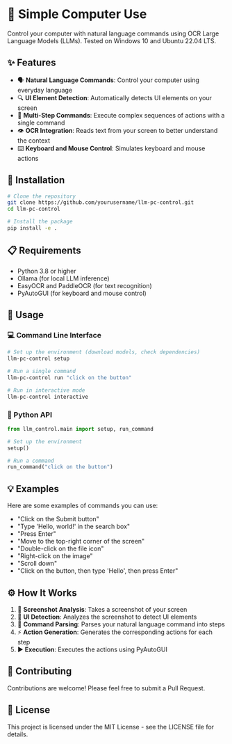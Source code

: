# 🤖 Simple Computer Use

Control your computer with natural language commands using OCR Large Language Models (LLMs). Tested on Windows 10 and Ubuntu 22.04 LTS.

## ✨ Features

- 🗣️ **Natural Language Commands**: Control your computer using everyday language
- 🔍 **UI Element Detection**: Automatically detects UI elements on your screen
- 📝 **Multi-Step Commands**: Execute complex sequences of actions with a single command
- 👁️ **OCR Integration**: Reads text from your screen to better understand the context
- ⌨️ **Keyboard and Mouse Control**: Simulates keyboard and mouse actions

## 🚀 Installation

```bash
# Clone the repository
git clone https://github.com/yourusername/llm-pc-control.git
cd llm-pc-control

# Install the package
pip install -e .
```

## 📋 Requirements

- Python 3.8 or higher
- Ollama (for local LLM inference)
- EasyOCR and PaddleOCR (for text recognition)
- PyAutoGUI (for keyboard and mouse control)

## 📖 Usage

### 💻 Command Line Interface

```bash
# Set up the environment (download models, check dependencies)
llm-pc-control setup

# Run a single command
llm-pc-control run "click on the button"

# Run in interactive mode
llm-pc-control interactive
```

### 🐍 Python API

```python
from llm_control.main import setup, run_command

# Set up the environment
setup()

# Run a command
run_command("click on the button")
```

## 💡 Examples

Here are some examples of commands you can use:

- "Click on the Submit button"
- "Type 'Hello, world!' in the search box"
- "Press Enter"
- "Move to the top-right corner of the screen"
- "Double-click on the file icon"
- "Right-click on the image"
- "Scroll down"
- "Click on the button, then type 'Hello', then press Enter"

## ⚙️ How It Works

1. 📸 **Screenshot Analysis**: Takes a screenshot of your screen
2. 🔎 **UI Detection**: Analyzes the screenshot to detect UI elements
3. 🔄 **Command Parsing**: Parses your natural language command into steps
4. ⚡ **Action Generation**: Generates the corresponding actions for each step
5. ▶️ **Execution**: Executes the actions using PyAutoGUI

## 🤝 Contributing

Contributions are welcome! Please feel free to submit a Pull Request.

## 📄 License

This project is licensed under the MIT License - see the LICENSE file for details.